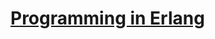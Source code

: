# [Programming in Erlang](https://gangrel.files.wordpress.com/2015/08/programming-erlang-2nd-edition.pdf)

